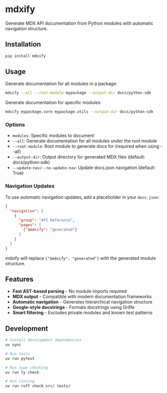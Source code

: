 # mdxify

Generate MDX API documentation from Python modules with automatic navigation structure.

## Installation

```bash
pip install mdxify
```

## Usage

Generate documentation for all modules in a package:

```bash
mdxify --all --root-module mypackage --output-dir docs/python-sdk
```

Generate documentation for specific modules:

```bash
mdxify mypackage.core mypackage.utils --output-dir docs/python-sdk
```

### Options

- `modules`: Specific modules to document
- `--all`: Generate documentation for all modules under the root module
- `--root-module`: Root module to generate docs for (required when using --all)
- `--output-dir`: Output directory for generated MDX files (default: docs/python-sdk)
- `--update-nav/--no-update-nav`: Update docs.json navigation (default: True)

### Navigation Updates

To use automatic navigation updates, add a placeholder in your `docs.json`:

```json
{
  "navigation": [
    {
      "group": "API Reference",
      "pages": [
        {"$mdxify": "generated"}
      ]
    }
  ]
}
```

mdxify will replace `{"$mdxify": "generated"}` with the generated module structure.

## Features

- **Fast AST-based parsing** - No module imports required
- **MDX output** - Compatible with modern documentation frameworks
- **Automatic navigation** - Generates hierarchical navigation structure
- **Google-style docstrings** - Formats docstrings using Griffe
- **Smart filtering** - Excludes private modules and known test patterns

## Development

```bash
# Install development dependencies
uv sync

# Run tests
uv run pytest

# Run type checking
uv run ty check

# Run linting
uv run ruff check src/ tests/
```